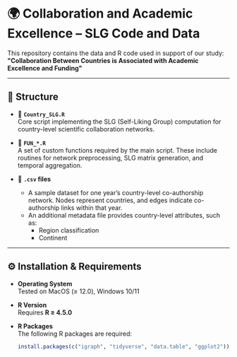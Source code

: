 # 🌍 Collaboration and Academic Excellence – SLG Code and Data

This repository contains the data and R code used in support of our study:  
**"Collaboration Between Countries is Associated with Academic Excellence and Funding"**

---

## 📁 Structure

- 🔹 **`Country_SLG.R`**  
  Core script implementing the SLG (Self-Liking Group) computation for country-level scientific collaboration networks.

- 🔹 **`FUN_*.R`**  
  A set of custom functions required by the main script. These include routines for network preprocessing, SLG matrix generation, and temporal aggregation.

- 🔹 **`.csv` files**  
  - A sample dataset for one year’s country-level co-authorship network. Nodes represent countries, and edges indicate co-authorship links within that year.  
  - An additional metadata file provides country-level attributes, such as:
    - Region classification  
    - Continent 

---

## ⚙️ Installation & Requirements

- **Operating System**  
  Tested on MacOS (≥ 12.0), Windows 10/11

- **R Version**  
  Requires **R ≥ 4.5.0**

- **R Packages**  
  The following R packages are required:
  ```r
  install.packages(c("igraph", "tidyverse", "data.table", "ggplot2"))

